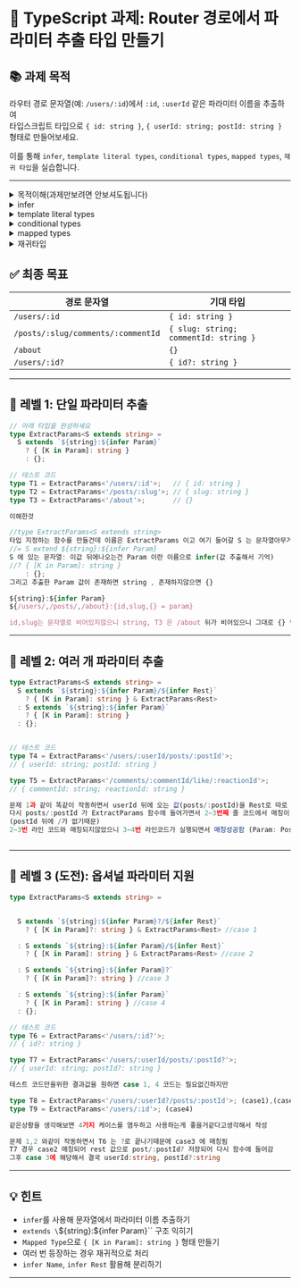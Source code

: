 # 🧪 TypeScript 과제: Router 경로에서 파라미터 추출 타입 만들기

## 📚 과제 목적

라우터 경로 문자열(예: `/users/:id`)에서 `:id`, `:userId` 같은 파라미터 이름을 추출하여  
타입스크립트 타입으로 `{ id: string }`, `{ userId: string; postId: string }` 형태로 만들어보세요.

이를 통해 `infer`, `template literal types`, `conditional types`, `mapped types`, `재귀 타입`을 실습합니다.

---

<details>
<summary>목적이해(과제만보려면 안보셔도됩니다)</summary>

### 경로문자열

https://instagram.com/users/김철수  
https://instagram.com/users/이영희

/users/김철수 → /users/:id  
/users/이영희 → /users/:id (같은 패턴)

여기서 id 같은부분을 추출하여 타입스크립 타입으로 지정해보는것이 목표

</details>

<details>
<summary>infer</summary>

### infer

```
type GetName<T> = T extends `Hello ${infer Name}` ? Name : never;
type Result = GetName<"Hello 철수">; // "철수"
```

- "Hello 철수"와 `Hello ${infer Name}` 비교:
- "Hello " 부분 → 일치
- "철수" 부분 → Name에 저장됨
- 결과: Name = "철수", 조건 = true

</details>

<details>
<summary>template literal types</summary>

### template literal types 사용예시

```
type UserPath = `users/${string}`;

// 이 타입에 맞는 것들:
let path1: UserPath = "users/123";     //
let path2: UserPath = "users/철수";    //
let path3: UserPath = "users/abc";     //

// 이 타입에 안 맞는 것들:
let path4: UserPath = "posts/123";     // users/로 시작하지않음
let path5: UserPath = "users";         // / 뒤에 아무것도없음
```

</details>

<details>
<summary>conditional types</summary>

### conditional types 설명

```
"if문 같은 것, 타입 버전"
type IsString<T> = T extends string ? "문자열임" : "문자열아님";

type Test1 = IsString<"hello">;  // "문자열임"
type Test2 = IsString<123>;      // "문자열아님"
```

</details>

</details>

<details>
<summary>mapped types</summary>

### mapped types 설명

```
interface LoginForm {
  username: string;
  password: string;
}

interface SignupForm {
  email: string;
  password: string;
  confirmPassword: string;
  name: string;
}

interface ContactForm {
  name: string;
  email: string;
  message: string;
}

추가적인게 생기면 타입을 계속 지정해줘야하지만

type Form<Fields extends string> = { [F in Fields]: string };

type LoginForm = Form<"username" | "password">;
type SignupForm = Form<"email" | "password" | "confirmPassword" | "name">;
type ContactForm = Form<"name" | "email" | "message">;

이런 방식으로 코드를 단축시킬수있음
```

</details>

</details>

<details>
<summary>재귀타입</summary>

### 재귀타입 예시

```
function countdown(n) {
  if (n <= 0) return "끝!";
  return countdown(n - 1);  // countdown 사용
}

--------------------------------------------------------------------

type DoStep<N> = N extends 1
  ? "끝!"
  : `단계${DoStep<PreviousN>}`;  // DoStep 자기 자신 사용

  함수내에서 바로 자기 자신을 호출할수있다로 이해함
```

</details>

## ✅ 최종 목표

| 경로 문자열                        | 기대 타입                             |
| ---------------------------------- | ------------------------------------- |
| `/users/:id`                       | `{ id: string }`                      |
| `/posts/:slug/comments/:commentId` | `{ slug: string; commentId: string }` |
| `/about`                           | `{}`                                  |
| `/users/:id?`                      | `{ id?: string }`                     |

---

## 📘 레벨 1: 단일 파라미터 추출

```ts
// 아래 타입을 완성하세요
type ExtractParams<S extends string> =
  S extends `${string}:${infer Param}`
    ? { [K in Param]: string }
    : {};

// 테스트 코드
type T1 = ExtractParams<'/users/:id'>;   // { id: string }
type T2 = ExtractParams<'/posts/:slug'>; // { slug: string }
type T3 = ExtractParams<'/about'>;       // {}

이해한것

//type ExtractParams<S extends string>
타입 지정하는 함수를 만들건데 이름은 ExtractParams 이고 여기 들어갈 S 는 문자열아무거나 들어올수있음
//= S extend ${string}:${infer Param}
S 에 있는 문자열: 이값 뒤에나오는건 Param 이란 이름으로 infer(값 추출해서 기억)
//? { [K in Param]: string }
    : {};
그리고 추출한 Param 값이 존재하면 string , 존재하지않으면 {}

${string}:${infer Param}
${/users/,/posts/,/about}:{id,slug,{} = param}

id,slug는 문자열로 비어있지않으니 string, T3 은 /about 뒤가 비어있으니 그대로 {} 빈값
```

---

## 📗 레벨 2: 여러 개 파라미터 추출

```ts
type ExtractParams<S extends string> =
  S extends `${string}:${infer Param}/${infer Rest}`
    ? { [K in Param]: string } & ExtractParams<Rest>
  : S extends `${string}:${infer Param}`
    ? { [K in Param]: string }
  : {};


// 테스트 코드
type T4 = ExtractParams<'/users/:userId/posts/:postId'>;
// { userId: string; postId: string }

type T5 = ExtractParams<'/comments/:commentId/like/:reactionId'>;
// { commentId: string; reactionId: string }

문제 1과 같이 똑같이 작동하면서 userId 뒤에 오는 값(posts/:postId)을 Rest로 따로 기억하게함
다시 posts/:postId 가 ExtractParams 함수에 들어가면서 2~3번째 줄 코드에서 매칭이 실패함
(postId 뒤에 /가 없기때문)
2~3번 라인 코드와 매칭되지않았으니 3~4번 라인코드가 실행되면서 매칭성공함 (Param: PostID, Rest= {})



```

---

## 📙 레벨 3 (도전): 옵셔널 파라미터 지원

```ts
type ExtractParams<S extends string> =


  S extends `${string}:${infer Param}?/${infer Rest}`
    ? { [K in Param]?: string } & ExtractParams<Rest> //case 1

  : S extends `${string}:${infer Param}/${infer Rest}`
    ? { [K in Param]: string } & ExtractParams<Rest> //case 2

  : S extends `${string}:${infer Param}?`
    ? { [K in Param]?: string } //case 3

  : S extends `${string}:${infer Param}`
    ? { [K in Param]: string } //case 4
  : {};

// 테스트 코드
type T6 = ExtractParams<'/users/:id?'>;
// { id?: string }

type T7 = ExtractParams<'/users/:userId/posts/:postId?'>;
// { userId: string; postId?: string }

테스트 코드만을위한 결과값을 원하면 case 1, 4 코드는 필요없긴하지만

type T8 = ExtractParams<'/users/:userId?/posts/:postId'>; (case1),(case4)
type T9 = ExtractParams<'/users/:id'>; (case4)

같은상황을 생각해보면 4가지 케이스를 염두하고 사용하는게 좋을거같다고생각해서 작성

문제 1,2 와같이 작동하면서 T6 는 ?로 끝나기때문에 case3 에 매칭됨
T7 경우 case2 매칭되어 rest 값으로 post/:postId? 저장되어 다시 함수에 들어감
그후 case 3에 해당해서 결국 userId:string, postId?:string
```

---

## 💡 힌트

- `infer`를 사용해 문자열에서 파라미터 이름 추출하기
- `extends \`\${string}:\${infer Param}\`\` 구조 익히기
- `Mapped Type`으로 `{ [K in Param]: string }` 형태 만들기
- 여러 번 등장하는 경우 재귀적으로 처리
- `infer Name`, `infer Rest` 활용해 분리하기

---

```

```
